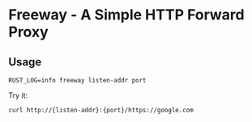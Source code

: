# Freeway - A Simple HTTP Forward Proxy

## Usage

```
RUST_LOG=info freeway listen-addr port
```

Try it:

```
curl http://{listen-addr}:{port}/https://google.com
```
